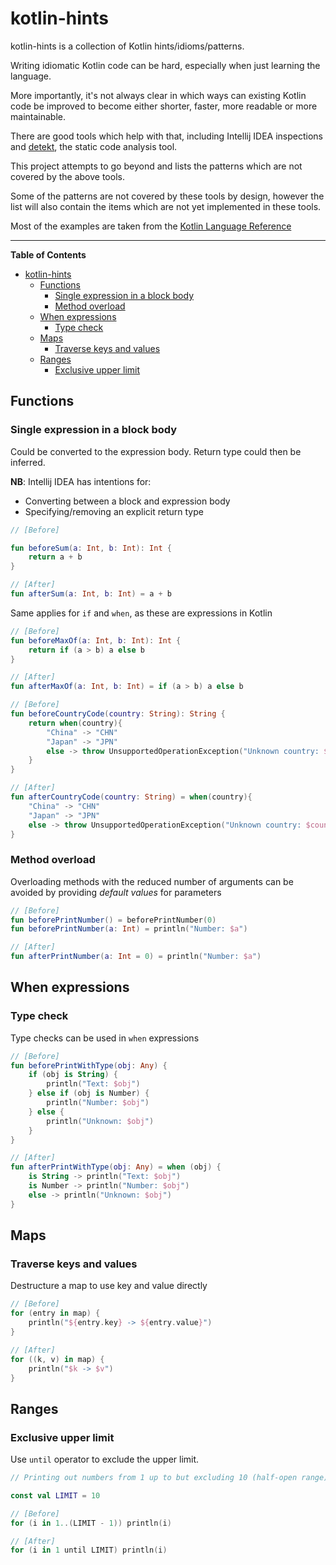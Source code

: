 #  kotlin-hints

kotlin-hints is a collection of Kotlin hints/idioms/patterns.

Writing idiomatic Kotlin code can be hard, especially when just learning the language.

More importantly, it's not always clear in which ways can existing Kotlin code be improved to become either shorter, faster, more readable or more maintainable.

There are good tools which help with that, including Intellij IDEA inspections and [detekt](https://github.com/arturbosch/detekt), the static code analysis tool.

This project attempts to go beyond and lists the patterns which are not covered by the above tools.

Some of the patterns are not covered by these tools by design, however the list will also contain the items which are not yet implemented in these tools.

Most of the examples are taken from the [Kotlin Language Reference](https://kotlinlang.org/docs/reference/)

---

**Table of Contents**

* [kotlin-hints](#kotlin-hints)
  * [Functions](#functions)
     * [Single expression in a block body](#single-expression-in-a-block-body)
     * [Method overload](#method-overload)
  * [When expressions](#when-expressions)
     * [Type check](#type-check)
  * [Maps](#maps)
     * [Traverse keys and values](#traverse-keys-and-values)
  * [Ranges](#ranges)
     * [Exclusive upper limit](#exclusive-upper-limit)


## Functions
### Single expression in a block body

Could be converted to the expression body. Return type could then be inferred.

**NB**: Intellij IDEA has intentions for:
* Converting between a block and expression body
* Specifying/removing an explicit return type

```kotlin
// [Before]

fun beforeSum(a: Int, b: Int): Int {
    return a + b
}

// [After]
fun afterSum(a: Int, b: Int) = a + b
```

Same applies for `if` and `when`, as these are expressions in Kotlin

```kotlin
// [Before]
fun beforeMaxOf(a: Int, b: Int): Int {
    return if (a > b) a else b
}

// [After]
fun afterMaxOf(a: Int, b: Int) = if (a > b) a else b
```

```kotlin
// [Before]
fun beforeCountryCode(country: String): String {
    return when(country){
        "China" -> "CHN"
        "Japan" -> "JPN"
        else -> throw UnsupportedOperationException("Unknown country: $country")
    }
}

// [After]
fun afterCountryCode(country: String) = when(country){
    "China" -> "CHN"
    "Japan" -> "JPN"
    else -> throw UnsupportedOperationException("Unknown country: $country")
}
```

### Method overload

Overloading methods with the reduced number of arguments can be avoided by providing *default values* for parameters

```kotlin
// [Before]
fun beforePrintNumber() = beforePrintNumber(0)
fun beforePrintNumber(a: Int) = println("Number: $a")

// [After]
fun afterPrintNumber(a: Int = 0) = println("Number: $a")
```

## When expressions
### Type check

Type checks can be used in `when` expressions

```kotlin
// [Before]
fun beforePrintWithType(obj: Any) {
    if (obj is String) {
        println("Text: $obj")
    } else if (obj is Number) {
        println("Number: $obj")
    } else {
        println("Unknown: $obj")
    }
}

// [After]
fun afterPrintWithType(obj: Any) = when (obj) {
    is String -> println("Text: $obj")
    is Number -> println("Number: $obj")
    else -> println("Unknown: $obj")
}
```

## Maps
### Traverse keys and values

Destructure a map to use key and value directly

```kotlin
// [Before]
for (entry in map) {
    println("${entry.key} -> ${entry.value}")
}

// [After]
for ((k, v) in map) {
    println("$k -> $v")
}
```

## Ranges
### Exclusive upper limit

Use `until` operator to exclude the upper limit.

```kotlin
// Printing out numbers from 1 up to but excluding 10 (half-open range)

const val LIMIT = 10

// [Before]
for (i in 1..(LIMIT - 1)) println(i)

// [After]
for (i in 1 until LIMIT) println(i)
```

